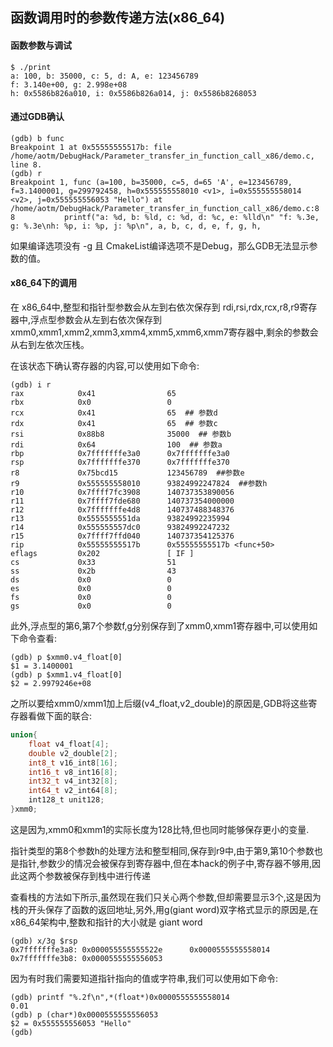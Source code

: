 ## 函数调用时的参数传递方法(x86_64)

#### 函数参数与调试

```shell
$ ./print
a: 100, b: 35000, c: 5, d: A, e: 123456789
f: 3.140e+00, g: 2.998e+08
h: 0x5586b826a010, i: 0x5586b826a014, j: 0x5586b8268053
```

#### 通过GDB确认

```shell
(gdb) b func
Breakpoint 1 at 0x55555555517b: file /home/aotm/DebugHack/Parameter_transfer_in_function_call_x86/demo.c, line 8.
(gdb) r
Breakpoint 1, func (a=100, b=35000, c=5, d=65 'A', e=123456789, f=3.1400001, g=299792458, h=0x555555558010 <v1>, i=0x555555558014 <v2>, j=0x555555556053 "Hello") at /home/aotm/DebugHack/Parameter_transfer_in_function_call_x86/demo.c:8
8           printf("a: %d, b: %ld, c: %d, d: %c, e: %lld\n" "f: %.3e, g: %.3e\nh: %p, i: %p, j: %p\n", a, b, c, d, e, f, g, h,
```

如果编译选项没有 -g 且 CmakeList编译选项不是Debug，那么GDB无法显示参数的值。

#### x86_64下的调用

在 x86_64中,整型和指针型参数会从左到右依次保存到
rdi,rsi,rdx,rcx,r8,r9寄存器中,浮点型参数会从左到右依次保存到xmm0,xmm1,xmm2,xmm3,xmm4,xmm5,xmm6,xmm7寄存器中,剩余的参数会从右到左依次压栈。

在该状态下确认寄存器的内容,可以使用如下命令:

``` shell
(gdb) i r
rax            0x41                65
rbx            0x0                 0
rcx            0x41                65  ## 参数d
rdx            0x41                65  ## 参数c
rsi            0x88b8              35000  ## 参数b
rdi            0x64                100  ## 参数a
rbp            0x7fffffffe3a0      0x7fffffffe3a0
rsp            0x7fffffffe370      0x7fffffffe370
r8             0x75bcd15           123456789  ##参数e
r9             0x555555558010      93824992247824  ##参数h
r10            0x7ffff7fc3908      140737353890056
r11            0x7ffff7fde680      140737354000000
r12            0x7fffffffe4d8      140737488348376
r13            0x5555555551da      93824992235994
r14            0x555555557dc0      93824992247232
r15            0x7ffff7ffd040      140737354125376
rip            0x55555555517b      0x55555555517b <func+50>
eflags         0x202               [ IF ]
cs             0x33                51
ss             0x2b                43
ds             0x0                 0
es             0x0                 0
fs             0x0                 0
gs             0x0                 0
```

此外,浮点型的第6,第7个参数f,g分别保存到了xmm0,xmm1寄存器中,可以使用如下命令查看:

``` shell
(gdb) p $xmm0.v4_float[0]
$1 = 3.1400001
(gdb) p $xmm1.v4_float[0]
$2 = 2.9979246e+08
```

之所以要给xmm0/xmm1加上后缀(v4_float,v2_double)的原因是,GDB将这些寄存器看做下面的联合:

```c
union{
    float v4_float[4];
    double v2_double[2];
    int8_t v16_int8[16];
    int16_t v8_int16[8];
    int32_t v4_int32[8];
    int64_t v2_int64[8];
    int128_t unit128;
}xmm0;
```

这是因为,xmm0和xmm1的实际长度为128比特,但也同时能够保存更小的变量.

指针类型的第8个参数h的处理方法和整型相同,保存到r9中,由于第9,第10个参数也是指针,参数少的情况会被保存到寄存器中,但在本hack的例子中,寄存器不够用,因此这两个参数被保存到栈中进行传递


查看栈的方法如下所示,虽然现在我们只关心两个参数,但却需要显示3个,这是因为栈的开头保存了函数的返回地址,另外,用g(giant word)双字格式显示的原因是,在x86_64架构中,整数和指针的大小就是 giant word

``` shell   
(gdb) x/3g $rsp
0x7fffffffe3a8: 0x000055555555522e      0x0000555555558014
0x7fffffffe3b8: 0x0000555555556053
```

因为有时我们需要知道指针指向的值或字符串,我们可以使用如下命令:

``` shell
(gdb) printf "%.2f\n",*(float*)0x0000555555558014
0.01
(gdb) p (char*)0x0000555555556053
$2 = 0x555555556053 "Hello"
(gdb) 
```





